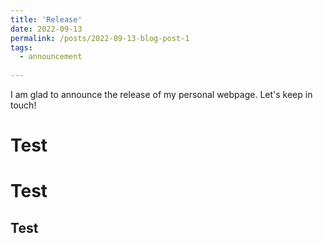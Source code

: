 ```yaml
---
title: 'Release'
date: 2022-09-13
permalink: /posts/2022-09-13-blog-post-1
tags:
  - announcement
  
---
```


I am glad to announce the release of my personal webpage.
Let's keep in touch!

Test
======

Test
======

Test
------
